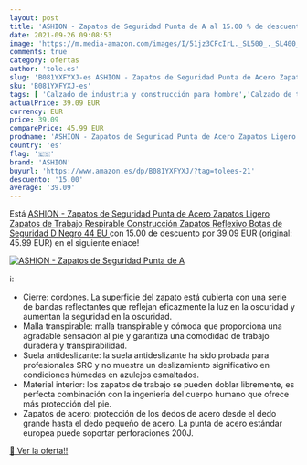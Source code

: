 ```yaml
---
layout: post
title: 'ASHION - Zapatos de Seguridad Punta de A al 15.00 % de descuento'
date: 2021-09-26 09:08:53
image: 'https://m.media-amazon.com/images/I/51jz3CFcIrL._SL500_._SL400_.jpg'
comments: true
category: ofertas
author: 'tole.es'
slug: 'B081YXFYXJ-es ASHION - Zapatos de Seguridad Punta de Acero Zapatos...'
sku: 'B081YXFYXJ-es'
tags: [ 'Calzado de industria y construcción para hombre','Calzado de trabajo para hombre','Zapatillas de industria y construcción para hombre','Zapatos','Zapatos para hombre','Zapatos y complementos','ashion','zapatos', ]
actualPrice: 39.09 EUR
currency: EUR
price: 39.09
comparePrice: 45.99 EUR
prodname: 'ASHION - Zapatos de Seguridad Punta de Acero Zapatos Ligero Zapatos de Trabajo Respirable Construcción Zapatos Reflexivo Botas de Seguridad D Negro 44 EU '
country: 'es'
flag: '🇪🇸'
brand: 'ASHION'
buyurl: 'https://www.amazon.es/dp/B081YXFYXJ/?tag=tolees-21'
descuento: '15.00'
average: '39.09'
---
```


Está [ASHION - Zapatos de Seguridad Punta de Acero Zapatos Ligero Zapatos de Trabajo Respirable Construcción Zapatos Reflexivo Botas de Seguridad D Negro 44 EU ](https://www.amazon.es/dp/B081YXFYXJ/?tag=tolees-21) con 15.00 de descuento por 39.09 EUR (original: 45.99 EUR) en el siguiente enlace!

[![ASHION - Zapatos de Seguridad Punta de A](https://m.media-amazon.com/images/I/51jz3CFcIrL._SL500_._SL400_.jpg)](https://www.amazon.es/dp/B081YXFYXJ/?tag=tolees-21)

ℹ️:

- Cierre: cordones. La superficie del zapato está cubierta con una serie de bandas reflectantes que reflejan eficazmente la luz en la oscuridad y aumentan la seguridad en la oscuridad.
- Malla transpirable: malla transpirable y cómoda que proporciona una agradable sensación al pie y garantiza una comodidad de trabajo duradera y transpirabilidad.
- Suela antideslizante: la suela antideslizante ha sido probada para profesionales SRC y no muestra un deslizamiento significativo en condiciones húmedas en azulejos esmaltados.
- Material interior: los zapatos de trabajo se pueden doblar libremente, es perfecta combinación con la ingeniería del cuerpo humano que ofrece más protección del pie.
- Zapatos de acero: protección de los dedos de acero desde el dedo grande hasta el dedo pequeño de acero. La punta de acero estándar europea puede soportar perforaciones 200J.

[🛒 Ver la oferta!!](https://www.amazon.es/dp/B081YXFYXJ/?tag=tolees-21)
